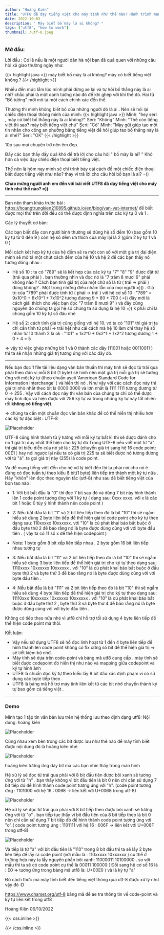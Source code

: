 ```yaml
---
author: "Hoàng Kiên"
title: "UTF8 đã dạy tiếng việt cho máy tính như thế nào? Hành trình mang tiếng việt đi khắp thế giới"
date: 2022-10-03
description: " Mày biết bố mày là ai không? "
tags: ["utf8", "how to work"]
thumbnail: /utf-8.jpeg
---
```


<h3>Mở đầu:</h3>

Lời đầu : Có lẽ nếu là một người dân hà nội bạn đã quá quen với những câu hỏi xã giao thường ngày như:

{{< highlight java >}}
mày biết bố mày là ai không? mày có biết tiếng việt không ?
{{< /highlight >}}

Nhiều đến mức lắm lúc mình phải dừng xe lại và tự hỏi bố thằng này là ai nhỉ? chắc phải là một danh tướng nào đó để khi ghép với khí thế đó. Hai từ "Bố tướng" mới mô tả một cách chính xác đến thế. 

Thường thì mình không biết bố của những người đó là ai . Nên sẽ hỏi lại chiếc điện thoại thông minh của mình:
{{< highlight java >}}
Mình: "hey seri , mày có biết bố thằng này là ai không?" 
Seri: "Không" 
Mình: "Thế còn tiếng việt thì sao? mày biết tiếng việt chứ"
Seri: "Có"
Mình: "Mày gửi giúp tao một tin nhắn cho công an phường bằng tiếng việt 
 để hỏi giúp tao bố thằng này là ai nhé?"
Seri: "OK"
{{< /highlight >}}


10p sau mọi chuyện trở nên êm đẹp.

Đấy các bạn thấy đấy quá khó để trả lời cho câu hỏi " bố mày là ai? " 
Khó hơn cả việc dạy chiếc điện thoại biết tiếng việt.

Thế nên là hôm nay mình sẽ chỉ trình bày cái cách để một chiếc điện thoại biết được tiếng việt như nào? thay vì trả lời cho câu hỏi bố bạn là ai? =))

**Chào mừng người anh em đến với bài viết UTF8 đã dạy tiếng việt cho máy tính như thế nào? =))**


---
 
Bạn nên tham khảo trước bài : https://hoangtrungkien210895.github.io/en/blog/van-vat-internet/  để biết được mọi thứ trên đời đều có thể được định nghĩa trên các ký tự 0 và 1 .

Các lý thuyết cơ bản: 

Các bạn biết đấy con người bình thường sẽ dùng hệ số đếm 10 (bao gồm 10 ký tự từ 0 đến 9 ) còn hệ số đếm ưa thích của máy lại là 2 (gồm 2 ký tự 1 và 0 )

Mỗi cách kết hợp ký tự của hệ đếm sẽ ra một con số với một giá trị đại diện. mình sẽ mô tả một chút cách đếm của hệ 10 và hệ 2 để các bạn thấy nó tương đồng nhau  :

+ Hệ số 10 : ta có "789" sẽ  là kết hợp của các ký tự "7" "8" "9" được đặt từ (trái qua phải ) . bạn thường nhìn và đọc nó là "7 trăm 8 mươi 9" phải không nào ? Cách bạn tính giá trị của một chữ số là từ ( trái -> phải ) đúng không? . Một trong những điều nhầm lẫn của mọi người =))) . Giá trị của "789" phải được tính từ ( phải -> trái ) với hệ cơ số 10 : "789" = 9x10^0  + 8x10^1 + 7x10^2 tương đương 9 + 80 + 700 ( =)) đây mới là cách giải thích cho việc bạn đọc "7 trăm 8 mươi 9" ) và đây cũng nguyên do chúng ta gọi hệ số chúng ta sử dụng là hệ 10 =)) k phải chỉ là chúng gồm 10 ký tự số đâu nhé

+ Hệ số 2: cách tính giá trị cũng giống với hệ 10. vd ta có "101" thì giá trị ta chỉ cần tính từ phải -> trái  hệt như cái cách mà hệ 10 làm chỉ thay hệ số nhân từ 10 thành 2 là ok : "101" = 1x2^0 + 0x2^1 + 1x2^2 tương đương 1 + 0 + 4 = 5 

=> vậy từ việc ghép những bit 1 và 0 thành các dãy (11001 hoặc 00110011 ) thì ta sẽ nhận những giá trị tương ứng với các dãy đó.

---

Nếu bạn đọc 1 file tài liệu dạng văn bản thuần thì máy tính sẽ đọc từ trái qua phải theo đơn vị mỗi 8 bit (1 byte) sẽ hình nên một giá trị mỗi giá trị sẽ tương ứng với một ký tự (theo chuẩn ascii 'American Standard Code for Information Interchange' ) và hiển thị nó . Như vậy với các cách đọc này thì giá trị nhỏ nhất theo bit là 0000 0000 và lớn nhất là 1111 1111 tương đương từ 0 -> 255 . Vậy với cách đọc này thì văn bản của chúng ta chỉ có thể được máy tính đọc và hiện được với 256 ký tự và trong những ký tự này tất nhiên rồi **không có tiếng việt**.

=> chúng ta cần một chuẩn đọc văn bản khác để có thể hiển thị nhiều hơn các ký tự đặc biệt : UTF-8

![Placeholder](/utf-82.png)

UTF-8 cũng hình thành từ ý tưởng với mỗi ký tự bất kì thì sẽ được đánh cho nó 1 giá trị duy nhất thể hiện cho ký tự đó 
Trong UTF-8 nếu viết một từ "á" thì giá trị biểu diễn của nó sẽ là : 225 (chuyển giá trị sang hệ 16 code point: 00E1 ) hay nói ngược lại nếu ta có giá trị 225 ta sẽ biết được nó tương đương với từ "á". ta gọi giá trị này (255) là code point.

Và để mang tiếng việt đến cho hệ xử lý biết đến thì ta phải nói cho nó ê đừng có đọc tuần tự theo kiểu 8 bit(1 byte) liên tiếp trở thành một ký tự nữa . Hãy "khôn" lên đọc theo nguyên tắc (utf-8) như sau để biết tiếng việt của bọn tao nào :

+ 1: Với bit bắt đầu là "0" thì đọc 7 bit sau đó và dùng 7 bit này hình thành lên 1 code point tương ứng với 1 ký tự ( dạng sau: 0xxx xxxx. với x là các bit 1 hoặc 0 tùy ý hình thành nên code point )

+ 2: Nếu bắt đầu là bit "1" và 2 bit liên tiếp theo đó là bit "10" thì sẽ ngầm hiểu sẽ dùng 2 byte liên tiếp để thể hiện giá trị code point cho ký tự theo dạng sau: 110xxxxx	10xxxxxx. với "10" là cú phát khai báo bắt buộc ở đầu byte thứ 2 để báo rằng nó là byte được dùng cùng với với byte đầu tiên . ( vậy ta có 11 số x để thể hiện codepoint )

+ Note: 1 byte gồm 8 bit xếp liên tiếp nhau , 2 byte gồm 16 bit liên tiếp nhau tương tự 


+ 3: Nếu bắt đầu là bit "11" và 2 bit liên tiếp theo đó là bit "10" thì sẽ ngầm hiểu sẽ dùng 3 byte liên tiếp để thể hiện giá trị cho ký tự theo dạng sau: 1110xxxx	10xxxxxx 10xxxxxx	 . với "10" là cú phát khai báo bắt buộc ở đầu byte thứ 2 và byte thứ 3 để báo rằng nó là byte được dùng cùng với với byte đầu tiên . 

+ 4: Nếu bắt đầu là bit "111" và 2 bit liên tiếp theo đó là bit "10" thì sẽ ngầm hiểu sẽ dùng 4 byte liên tiếp để thể hiện giá trị cho ký tự theo dạng sau: 11110xxx	10xxxxxx	10xxxxxx	10xxxxxx	. với "10" là cú phát khai báo bắt buộc ở đầu byte thứ 2 , byte thứ 3 và byte thứ 4 để báo rằng nó là byte được dùng cùng với với byte đầu tiên . 

Không có tiếp theo nữa nhé vì utf8 chỉ hỗ trợ tối sử dụng 4 byte liên tiếp để thể hiện code point mà thôi.

Kết luận: 
+ Vậy nếu sử dụng UTF8 sẽ hỗ đọc linh hoạt từ 1 đến 4 byte liên tiếp để hình thành lên code point không có fix cứng số bit để thể hiện giá trị => sẽ tiết kiệm bộ nhớ.
+ Máy tính sẽ dựa trên code-point và bảng mã utf8 cung cấp . máy tính sẽ biết được codepoint đó hiển thị như nào và mapping giữa codepoint và ký tự hình ảnh
+ UTF8 là chuẩn đọc ký tự theo kiểu lấy 8 bit đầu xác định phạm vi có sử dụng các byte tiếp theo .
+ UTF8 là bảng mã hỗ trợ máy tính liên kết từ các bit nhớ chuyển thành ký tự bao gồm cả tiếng việt .

--- 

<h3>Demo</h3>

Mình tạo 1 tập tin văn bản lưu trên hệ thống lưu theo định dạng utf8:
Nội dung: hoàng kiên

![Placeholder](/ut1.png)

Cùng nhau xem bên trong các bit được lưu như thế nào để máy tính biết được nội dung đó là hoàng kiên nhé:

![Placeholder](/ut2.png)

hoàng kiên tương ứng dãy bit mà các bạn nhìn thấy trong màn hình

Hệ xử lý sẽ đọc từ trái qua phải với 8 bit đầu tiên được bôi xanh sẽ tương ứng với từ "h" . bạn thấy không vì bit đầu tiên là bit 0 nên chỉ cần sử dụng 7 bit tiếp đó để hình thành code point tương ứng với "h". (code point tương ứng : 1101000 với hệ 16 : 0068 -> liên kết với U+0068 trong utf-8)

![Placeholder](/ut3.png)

Hệ xử lý sẽ đọc từ trái qua phải với 8 bit tiếp theo được bôi xanh sẽ tương ứng với từ "o" . bạn tiếp tục thấy vì bit đầu tiên của 8 bit tiếp theo là bit 0 nên chỉ cần sử dụng 7 bit tiếp đó để hình thành code point tương ứng với "o".(
code point tương ứng : 1101111 với hệ 16 : 006F -> liên kết với U+006F trong utf-8)

![Placeholder](/ut4.png)

Và tiếp là từ "à" với bit đầu tiên là "110" trong 8 bit đầu thì ta sẽ lấy 2 byte liên tiếp để lấy ra code point (với mẫu là : 110xxxxx	10xxxxxx  ) cụ thể ở trường hợp này ta lấy nguyên phần bôi xanh: 11000011 10100000 .
so với mẫu thì ta sẽ có code point cụ thể là 00011 100000 ( Đổi sang hệ cơ số 16 là : E0 => tương ứng trong bảng mã utf8 là: U+00E0 ) và là ký tự "à"

Đó cách thức mà máy tính biết đến tiếng việt thông qua utf-8 được xử lý như vậy đó :D

https://www.charset.org/utf-8 bảng mã để ae tra thông tin về code-point và ký tự liên kết trong utf8

Hoàng Kiên 06/10/2022



{{< css.inline >}}

<style>
.canon { background: white; width: 100%; height: auto; }
</style>

{{< /css.inline >}}
